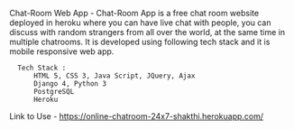 Chat-Room Web App
    - Chat-Room App is a free chat room website deployed in heroku where you can have live chat with people, you can discuss with random strangers from all over the world, at the same time in multiple chatrooms. It is developed using following tech stack and it is mobile responsive web app.
 
      Tech Stack : 
          HTML 5, CSS 3, Java Script, JQuery, Ajax 
          Django 4, Python 3 
          PostgreSQL
          Heroku

Link to Use - https://online-chatroom-24x7-shakthi.herokuapp.com/
